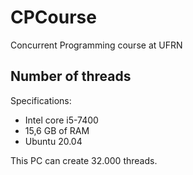 # CPCourse
Concurrent Programming course at UFRN

## Number of threads

Specifications:
- Intel core i5-7400
- 15,6 GB of RAM
- Ubuntu 20.04

This PC can create 32.000 threads.
